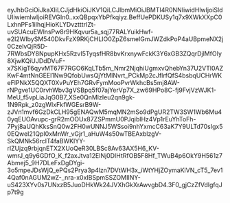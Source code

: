 eyJhbGciOiJkaXIiLCJjdHkiOiJKV1QiLCJlbmMiOiJBMTI4R0NNIiwidHlwIjoiSldUIiwiemlwIjoiREVGIn0..xxQBpqxYbPfkqiyz.BeffUePDKUSy1q7x9XWkXXpC0LxhnPFs1iIhqjHioKLYDvztttrIZt-uvSUAcuEWlnsPw8r9HKqvur5a_sqj77RALYuikHwf-e2I2WIbySM540DkvFzX9RKjCHLIO0ZpZ6smeIGmJWZdkPoP4aUBpmeNX2j0CzelvQjR5D-7RWbsDY8NpupKHx5RzvI5TyqsfHR8bvKrxnywFckK3Y6xGB3ZQqrDjlMfOIy8XjwKQiUJDdDVuF-x7SKigT6qyvMT67F7RGO6KqLTb5m_Nmr2NjqhiUgmxvQhebYn37U2VTl0AZKwF4mtNnGEEl1Nw9QfobUwsQjYtMINvrt_PCkMp2cJflrfQfS4bsbqUCHrWKeFlPNkX5QQXT0XvPuYEh7GRvFymMooPvrWkhcBs5mj8AW-rNPgve1UC0rvhWbv3gVSBpq5f07ajYerVp7X_zw69HPo8C-fj9FvjVzWJK1-MeU_f5vpLiaJqG0B7_XSe0QnMlzIeu2qn9gk-1N9Rpk_z0zgWIxFkfWGEsrB9W-zJVn1mvf6GzDkCLH95gENAQwM5mqMN2mSo9dPgUR2TW3SW1Wb6Mu40yqEUOAvupc-grR2mOOUx87ZSPmmU0PJqiblHz4Vp1rEuYhToFh-7Pyj8aUQhKksSnQ0w2FH0wUNNJ5WSsoi9nhYxmcC63aK7Y9ULTd70sIgx50EQweI21QpI0xMnWr_vGjr1_aHuW4s50wTBEAxblzgV-SkQMNk56rcIT4faBWKIYY-rlZUjzq9rbjqnETX2XUoQeR30LBSc8Av63AX5H6_KV-wmrJ_q9y6GDfO_K_f2axJtva12ElNj0DIHtRfOB5F8Hf_TWuB4p6OkY9H561z7Abmej5_9H7DLeFxDgDYgi-3o5mpeJDsWjQ_ePQs2Prya3p4lzn7DVtWH3x_iWtYHjZOymaKlVN_cT5_7ev14Qaf0nAGUM2wZ-_nra-x0xIBSpmSSZOMIINY-uS423XYv0s7UNxzB5JuoDHkWk24JVXhGkXrAwvgbD4.3F0_gjCzZfVdlgfqJp7t9g